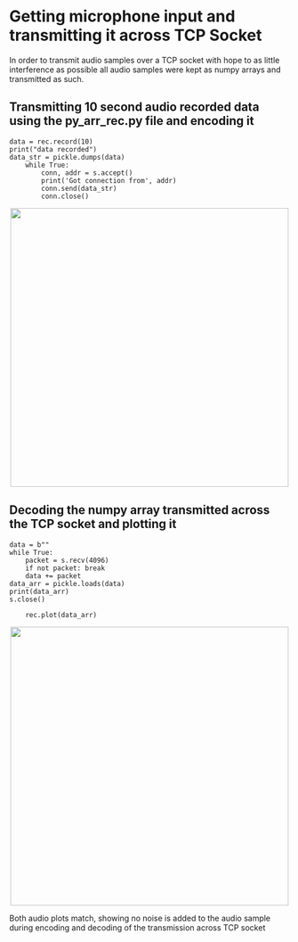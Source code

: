 # Getting microphone input and transmitting it across TCP Socket
In order to transmit audio samples over a TCP socket with hope to as little interference as possible all audio samples were kept as numpy arrays and transmitted as such.
## Transmitting 10 second audio recorded data using the py_arr_rec.py file and encoding it
```
data = rec.record(10)
print("data recorded")
data_str = pickle.dumps(data)
    while True:
        conn, addr = s.accept()
        print('Got connection from', addr)
        conn.send(data_str)
        conn.close()
```
<p align="center">
    <img src = "https://user-images.githubusercontent.com/60630614/111500007-e7ee0500-8719-11eb-8511-145a457213d1.png" width = "500" height = "500">
</p>

## Decoding the numpy array transmitted across the TCP socket and plotting it
```
data = b""
while True:
    packet = s.recv(4096)
    if not packet: break
    data += packet
data_arr = pickle.loads(data)
print(data_arr)
s.close()

    rec.plot(data_arr)
```
<p align="center">
    <img src = "https://user-images.githubusercontent.com/60630614/111499858-c3922880-8719-11eb-9150-20ab3b2a4107.png" width = "500" height = "500">
</p>

Both audio plots match, showing no noise is added to the audio sample during encoding and decoding of the transmission across TCP socket
